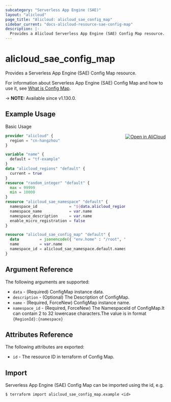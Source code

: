 ```yaml
---
subcategory: "Serverless App Engine (SAE)"
layout: "alicloud"
page_title: "Alicloud: alicloud_sae_config_map"
sidebar_current: "docs-alicloud-resource-sae-config-map"
description: |-
  Provides a Alicloud Serverless App Engine (SAE) Config Map resource.
---
```


# alicloud_sae_config_map

Provides a Serverless App Engine (SAE) Config Map resource.

For information about Serverless App Engine (SAE) Config Map and how to use it, see [What is Config Map](https://www.alibabacloud.com/help/en/sae/latest/create-configmap).

-> **NOTE:** Available since v1.130.0.

## Example Usage
<div class="oics-button" style="float: right;margin: 0 0 -40px 0;">
  <a href="https://api.aliyun.com/api-tools/terraform?resource=alicloud_sae_config_map&exampleId=ed81114a-59d0-8efb-2187-c4f5adac6c2f36bbabd8&activeTab=example&spm=docs.r.sae_config_map.0.ed81114a59" target="_blank">
    <img alt="Open in AliCloud" src="https://img.alicdn.com/imgextra/i1/O1CN01hjjqXv1uYUlY56FyX_!!6000000006049-55-tps-254-36.svg" style="max-height: 44px; margin: 32px auto; max-width: 100%;">
  </a>
</div>

Basic Usage

```terraform
provider "alicloud" {
  region = "cn-hangzhou"
}

variable "name" {
  default = "tf-example"
}
data "alicloud_regions" "default" {
  current = true
}
resource "random_integer" "default" {
  max = 99999
  min = 10000
}
resource "alicloud_sae_namespace" "default" {
  namespace_id              = "${data.alicloud_regions.default.regions.0.id}:example${random_integer.default.result}"
  namespace_name            = var.name
  namespace_description     = var.name
  enable_micro_registration = false
}

resource "alicloud_sae_config_map" "default" {
  data         = jsonencode({ "env.home" : "/root", "env.shell" : "/bin/sh" })
  name         = var.name
  namespace_id = alicloud_sae_namespace.default.namespace_id
}
```

## Argument Reference

The following arguments are supported:

* `data` - (Required) ConfigMap instance data.
* `description` - (Optional) The Description of ConfigMap.
* `name` - (Required, ForceNew) ConfigMap instance name.
* `namespace_id` - (Required, ForceNew) The NamespaceId of ConfigMap.It can contain 2 to 32 lowercase characters.The value is in format `{RegionId}:{namespace}`

## Attributes Reference

The following attributes are exported:

* `id` - The resource ID in terraform of Config Map.

## Import

Serverless App Engine (SAE) Config Map can be imported using the id, e.g.

```shell
$ terraform import alicloud_sae_config_map.example <id>
```

